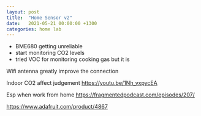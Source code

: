 ```yaml
---
layout: post
title:  "Home Sensor v2"
date:   2021-05-21 00:00:00 +1300
categories: home lab
---
```


* BME680 getting unreliable
* start monitoring CO2 levels
* tried VOC for monitoring cooking gas but it is 

Wifi antenna greatly improve the connection 


Indoor CO2 affect judgement 
https://youtu.be/1Nh_vxpycEA

Esp when work from home 
https://fragmentedpodcast.com/episodes/207/

https://www.adafruit.com/product/4867


